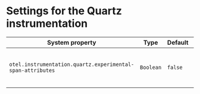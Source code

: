 # Settings for the Quartz instrumentation

| System property                                            | Type      | Default | Description                                         |
| ---------------------------------------------------------- | --------- | ------- | --------------------------------------------------- |
| `otel.instrumentation.quartz.experimental-span-attributes` | `Boolean` | `false` | Enable the capture of experimental span attributes. |
